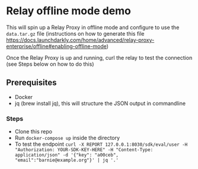 # Relay offline mode demo

This will spin up a Relay Proxy in offline mode and configure to use the `data.tar.gz` file (instructions on how to generate this file https://docs.launchdarkly.com/home/advanced/relay-proxy-enterprise/offline#enabling-offline-mode)

Once the Relay Proxy is up and running, curl the relay to test the connection (see Steps below on how to do this)


## Prerequisites
- Docker
- jq (brew install jq), this will structure the JSON output in commandline


### Steps
- Clone this repo
- Run `docker-compose up` inside the directory
- To test the endpoint `curl -X REPORT 127.0.0.1:8030/sdk/eval/user -H "Authorization: YOUR-SDK-KEY-HERE" -H "Content-Type: application/json" -d '{"key": "a00ceb", "email":"barnie@example.org"}' | jq '.'`
